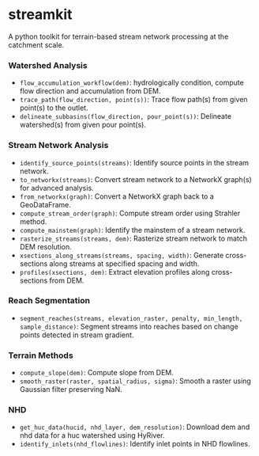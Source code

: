# streamkit

A python toolkit for terrain-based stream network processing at the catchment scale.

### Watershed Analysis
- `flow_accumulation_workflow(dem)`: hydrologically condition, compute flow direction and accumulation from DEM.
- `trace_path(flow_direction, point(s))`: Trace flow path(s) from given point(s) to the outlet.
- `delineate_subbasins(flow_direction, pour_point(s))`: Delineate watershed(s) from given pour point(s).

### Stream Network Analysis
- `identify_source_points(streams)`: Identify source points in the stream network.
- `to_networkx(streams)`: Convert stream network to a NetworkX graph(s) for advanced analysis.
- `from_networkx(graph)`: Convert a NetworkX graph back to a GeoDataFrame.
- `compute_stream_order(graph)`: Compute stream order using Strahler method.
- `compute_mainstem(graph)`: Identify the mainstem of a stream network.
- `rasterize_streams(streams, dem)`: Rasterize stream network to match DEM resolution.
- `xsections_along_streams(streams, spacing, width)`: Generate cross-sections along streams at specified spacing and width.
- `profiles(xsections, dem)`: Extract elevation profiles along cross-sections from DEM.

### Reach Segmentation
- `segment_reaches(streams, elevation_raster, penalty, min_length, sample_distance)`: Segment streams into reaches based on change points detected in stream gradient.

### Terrain Methods
- `compute_slope(dem)`: Compute slope from DEM.
- `smooth_raster(raster, spatial_radius, sigma)`: Smooth a raster using Gaussian filter preserving NaN.

### NHD
- `get_huc_data(hucid, nhd_layer, dem_resolution)`: Download dem and nhd data for a huc watershed using HyRiver.
- `identify_inlets(nhd_flowlines)`: Identify inlet points in NHD flowlines.
